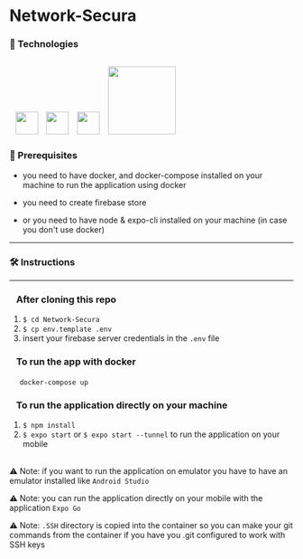 # Network-Secura
### 📍 Technologies
&ensp;<img src="https://upload.wikimedia.org/wikipedia/commons/thumb/a/a7/React-icon.svg/768px-React-icon.svg.png?20220125121207" width="40"/> &nbsp; <img src="https://www.shareicon.net/download/2016/07/08/117547_developer.svg" width="40"/> &nbsp;  <img src="https://cdn.icon-icons.com/icons2/2389/PNG/512/expo_logo_icon_145293.png" width="40"/> &nbsp; <img src="https://upload.wikimedia.org/wikipedia/commons/thumb/e/e0/Mqtt-hor.svg/768px-Mqtt-hor.svg.png?20210308002911" width="120"/> &nbsp;  
---
 ### 📍 Prerequisites
* you need to have docker, and docker-compose installed on your machine to run the application using docker
* you need to create firebase store

* or you need to have node & expo-cli installed on your machine (in case you don't use docker)
---
### 🛠 Instructions
---
### &ensp; After cloning this repo
1. ``` $ cd Network-Secura ```
2. ``` $ cp env.template .env ```
3. insert your firebase server credentials in the ```.env``` file

### &ensp; To run the app with docker

 &ensp; &ensp;```docker-compose up```

### &ensp; To run the application directly on your machine
1. ``` $ npm install ```
2. ``` $ expo start ``` or ``` $ expo start --tunnel ``` to run the application on your mobile

&nbsp;<br>
⚠️ Note: if you want to run the application on emulator you have to have an emulator installed like ``` Android Studio ```

⚠️ Note: you can run the application directly on your mobile with the application ```Expo Go```

⚠️ Note: ```.SSH``` directory is copied into the container so you can make your git commands from the container if you have you .git configured to work with SSH keys 
